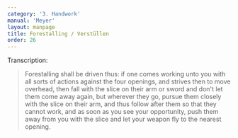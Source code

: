 ```yaml
---
category: '3. Handwork'
manual: 'Meyer'
layout: manpage
title: Forestalling / Verstüllen
order: 26
---
```


Transcription:

> Forestalling shall be driven thus: if one comes working unto you with all sorts of actions against the four openings, and strives then to move overhead, then fall with the slice on their arm or sword and don't let them come away again, but wherever they go, pursue them closely with the slice on their arm, and thus follow after them so that they cannot work, and as soon as you see your opportunity, push them away from you with the slice and let your weapon fly to the nearest opening.